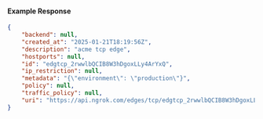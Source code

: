 <!-- Code generated for API Clients. DO NOT EDIT. -->

#### Example Response

```json
{
	"backend": null,
	"created_at": "2025-01-21T18:19:56Z",
	"description": "acme tcp edge",
	"hostports": null,
	"id": "edgtcp_2rwwlbQCIB8W3hDgoxLLy4ArYxQ",
	"ip_restriction": null,
	"metadata": "{\"environment\": \"production\"}",
	"policy": null,
	"traffic_policy": null,
	"uri": "https://api.ngrok.com/edges/tcp/edgtcp_2rwwlbQCIB8W3hDgoxLLy4ArYxQ"
}
```
